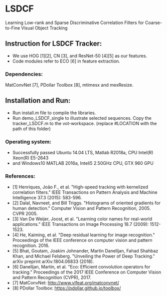 # LSDCF
Learning Low-rank and Sparse Discriminative Correlation Filters for Coarse-to-Fine Visual Object Tracking

## Instruction for LSDCF Tracker:
- We use HOG [1][2], CN [3], and ResNet-50 [4][5] as our features. 
- Code modules refer to ECO [6] in feature extraction.

### Dependencies:
MatConvNet [7], PDollar Toolbox [8], mtimesx and mexResize. 

## Installation and Run:
- Run install.m file to compile the libraries.
- Run demo_LSDCF_single to illustrate selected sequences.
Copy the tracker_LSDCF.m to the vot-workspace. (replace #LOCATION with the path of this folder)

### Operating system:
- Successfully passed Ubuntu 14.04 LTS, Matlab R2018a, CPU Intel(R) Xeon(R) E5-2643 
- and Windows10 MATLAB 2016a, Inteli5 2.50GHz CPU, GTX 960 GPU

### References:
- [1] Henriques, João F., et al. "High-speed tracking with kernelized correlation filters." 
IEEE Transactions on Pattern Analysis and Machine Intelligence 37.3 (2015): 583-596.
- [2] Dalal, Navneet, and Bill Triggs. "Histograms of oriented gradients for human detection." 
Computer Vision and Pattern Recognition, 2005. CVPR 2005. 
- [3] Van De Weijer, Joost, et al. "Learning color names for real-world applications." 
IEEE Transactions on Image Processing 18.7 (2009): 1512-1523.
- [4] He, Kaiming, et al. "Deep residual learning for image recognition." 
Proceedings of the IEEE conference on computer vision and pattern recognition. 2016.
- [5] Bhat, Goutam, Joakim Johnander, Martin Danelljan, Fahad Shahbaz Khan, and 
Michael Felsberg. "Unveiling the Power of Deep Tracking." arXiv preprint arXiv:1804.06833 (2018).
- [6] Danelljan, Martin, et al. "Eco: Efficient convolution operators for tracking." 
Proceedings of the 2017 IEEE Conference on Computer Vision and Pattern Recognition (CVPR), 2017.
- [7] MatConvNet: http://www.vlfeat.org/matconvnet/
- [8] PDollar Toolbox: https://pdollar.github.io/toolbox/
